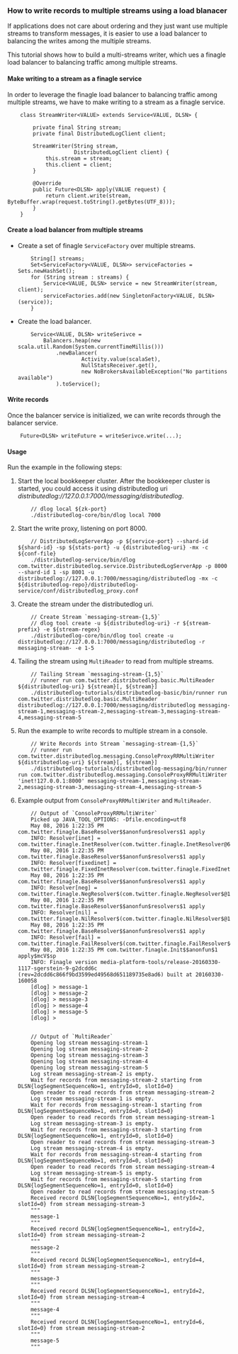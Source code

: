 ### How to write records to multiple streams using a load blanacer

If applications does not care about ordering and they just want use multiple streams to transform messages, it is easier
to use a load balancer to balancing the writes among the multiple streams.

This tutorial shows how to build a multi-streams writer, which ues a finagle load balancer to balancing traffic among multiple streams.

#### Make writing to a stream as a finagle service

In order to leverage the finagle load balancer to balancing traffic among multiple streams, we have to make writing
to a stream as a finagle service.

```
    class StreamWriter<VALUE> extends Service<VALUE, DLSN> {

        private final String stream;
        private final DistributedLogClient client;

        StreamWriter(String stream,
                     DistributedLogClient client) {
            this.stream = stream;
            this.client = client;
        }

        @Override
        public Future<DLSN> apply(VALUE request) {
            return client.write(stream, ByteBuffer.wrap(request.toString().getBytes(UTF_8)));
        }
    } 
```

#### Create a load balancer from multiple streams

-   Create a set of finagle `ServiceFactory` over multiple streams.
    ```
        String[] streams;
        Set<ServiceFactory<VALUE, DLSN>> serviceFactories = Sets.newHashSet();
        for (String stream : streams) {
            Service<VALUE, DLSN> service = new StreamWriter(stream, client);
            serviceFactories.add(new SingletonFactory<VALUE, DLSN>(service));
        }
    ```  

-   Create the load balancer.
    ```
        Service<VALUE, DLSN> writeSerivce =
            Balancers.heap(new scala.util.Random(System.currentTimeMillis()))
                .newBalancer(
                        Activity.value(scalaSet),
                        NullStatsReceiver.get(),
                        new NoBrokersAvailableException("No partitions available")
                ).toService();
    ```

#### Write records

Once the balancer service is initialized, we can write records through the balancer service.

```
    Future<DLSN> writeFuture = writeSerivce.write(...);
```


#### Usage

Run the example in the following steps:

1.  Start the local bookkeeper cluster. After the bookkeeper cluster is started, you could access
    it using distributedlog uri *distributedlog://127.0.0.1:7000/messaging/distributedlog*.

    ```
        // dlog local ${zk-port}
        ./distributedlog-core/bin/dlog local 7000
    ```

2.  Start the write proxy, listening on port 8000.
    ```
        // DistributedLogServerApp -p ${service-port} --shard-id ${shard-id} -sp ${stats-port} -u {distributedlog-uri} -mx -c ${conf-file}
        ./distributedlog-service/bin/dlog com.twitter.distributedlog.service.DistributedLogServerApp -p 8000 --shard-id 1 -sp 8001 -u distributedlog://127.0.0.1:7000/messaging/distributedlog -mx -c ${distributedlog-repo}/distributedlog-service/conf/distributedlog_proxy.conf
    ```

3.  Create the stream under the distributedlog uri.

    ```
        // Create Stream `messaging-stream-{1,5}`
        // dlog tool create -u ${distributedlog-uri} -r ${stream-prefix} -e ${stream-regex}
        ./distributedlog-core/bin/dlog tool create -u distributedlog://127.0.0.1:7000/messaging/distributedlog -r messaging-stream- -e 1-5
    ```

4.  Tailing the stream using `MultiReader` to read from multiple streams.
    ```
        // Tailing Stream `messaging-stream-{1,5}`
        // runner run com.twitter.distributedlog.basic.MultiReader ${distributedlog-uri} ${stream}[, ${stream}]
        ./distributedlog-tutorials/distributedlog-basic/bin/runner run com.twitter.distributedlog.basic.MultiReader distributedlog://127.0.0.1:7000/messaging/distributedlog messaging-stream-1,messaging-stream-2,messaging-stream-3,messaging-stream-4,messaging-stream-5
    ```

6.  Run the example to write records to multiple stream in a console.
    ```
        // Write Records into Stream `messaging-stream-{1,5}`
        // runner run com.twitter.distributedlog.messaging.ConsoleProxyRRMultiWriter ${distributedlog-uri} ${stream}[, ${stream}]
        ./distributedlog-tutorials/distributedlog-messaging/bin/runner run com.twitter.distributedlog.messaging.ConsoleProxyRRMultiWriter 'inet!127.0.0.1:8000' messaging-stream-1,messaging-stream-2,messaging-stream-3,messaging-stream-4,messaging-stream-5
    ```

7.  Example output from `ConsoleProxyRRMultiWriter` and `MultiReader`.
    ```
        // Output of `ConsoleProxyRRMultiWriter`
        Picked up JAVA_TOOL_OPTIONS: -Dfile.encoding=utf8
        May 08, 2016 1:22:35 PM com.twitter.finagle.BaseResolver$$anonfun$resolvers$1 apply
        INFO: Resolver[inet] = com.twitter.finagle.InetResolver(com.twitter.finagle.InetResolver@6c4cbf96)
        May 08, 2016 1:22:35 PM com.twitter.finagle.BaseResolver$$anonfun$resolvers$1 apply
        INFO: Resolver[fixedinet] = com.twitter.finagle.FixedInetResolver(com.twitter.finagle.FixedInetResolver@57052dc3)
        May 08, 2016 1:22:35 PM com.twitter.finagle.BaseResolver$$anonfun$resolvers$1 apply
        INFO: Resolver[neg] = com.twitter.finagle.NegResolver$(com.twitter.finagle.NegResolver$@14ff89d7)
        May 08, 2016 1:22:35 PM com.twitter.finagle.BaseResolver$$anonfun$resolvers$1 apply
        INFO: Resolver[nil] = com.twitter.finagle.NilResolver$(com.twitter.finagle.NilResolver$@14b28d06)
        May 08, 2016 1:22:35 PM com.twitter.finagle.BaseResolver$$anonfun$resolvers$1 apply
        INFO: Resolver[fail] = com.twitter.finagle.FailResolver$(com.twitter.finagle.FailResolver$@56488f87)
        May 08, 2016 1:22:35 PM com.twitter.finagle.Init$$anonfun$1 apply$mcV$sp
        INFO: Finagle version media-platform-tools/release-20160330-1117-sgerstein-9-g2dcdd6c (rev=2dcdd6c866f9bd3599ed49568d651189735e8ad6) built at 20160330-160058
        [dlog] > message-1
        [dlog] > message-2
        [dlog] > message-3
        [dlog] > message-4
        [dlog] > message-5
        [dlog] >


        // Output of `MultiReader`
        Opening log stream messaging-stream-1
        Opening log stream messaging-stream-2
        Opening log stream messaging-stream-3
        Opening log stream messaging-stream-4
        Opening log stream messaging-stream-5
        Log stream messaging-stream-2 is empty.
        Wait for records from messaging-stream-2 starting from DLSN{logSegmentSequenceNo=1, entryId=0, slotId=0}
        Open reader to read records from stream messaging-stream-2
        Log stream messaging-stream-1 is empty.
        Wait for records from messaging-stream-1 starting from DLSN{logSegmentSequenceNo=1, entryId=0, slotId=0}
        Open reader to read records from stream messaging-stream-1
        Log stream messaging-stream-3 is empty.
        Wait for records from messaging-stream-3 starting from DLSN{logSegmentSequenceNo=1, entryId=0, slotId=0}
        Open reader to read records from stream messaging-stream-3
        Log stream messaging-stream-4 is empty.
        Wait for records from messaging-stream-4 starting from DLSN{logSegmentSequenceNo=1, entryId=0, slotId=0}
        Open reader to read records from stream messaging-stream-4
        Log stream messaging-stream-5 is empty.
        Wait for records from messaging-stream-5 starting from DLSN{logSegmentSequenceNo=1, entryId=0, slotId=0}
        Open reader to read records from stream messaging-stream-5
        Received record DLSN{logSegmentSequenceNo=1, entryId=2, slotId=0} from stream messaging-stream-3
        """
        message-1
        """
        Received record DLSN{logSegmentSequenceNo=1, entryId=2, slotId=0} from stream messaging-stream-2
        """
        message-2
        """
        Received record DLSN{logSegmentSequenceNo=1, entryId=4, slotId=0} from stream messaging-stream-2
        """
        message-3
        """
        Received record DLSN{logSegmentSequenceNo=1, entryId=2, slotId=0} from stream messaging-stream-4
        """
        message-4
        """
        Received record DLSN{logSegmentSequenceNo=1, entryId=6, slotId=0} from stream messaging-stream-2
        """
        message-5
        """
    ```
